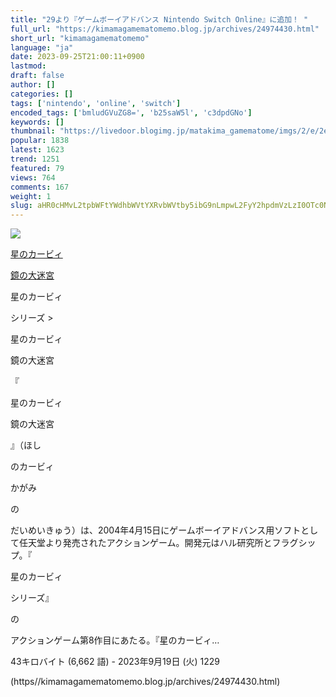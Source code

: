 ```yaml
---
title: "29より『ゲームボーイアドバンス Nintendo Switch Online』に追加！ "
full_url: "https://kimamagamematomemo.blog.jp/archives/24974430.html"
short_url: "kimamagamematomemo"
language: "ja"
date: 2023-09-25T21:00:11+0900
lastmod: 
draft: false
author: []
categories: []
tags: ['nintendo', 'online', 'switch']
encoded_tags: ['bmludGVuZG8=', 'b25saW5l', 'c3dpdGNo']
keywords: []
thumbnail: "https://livedoor.blogimg.jp/matakima_gamematome/imgs/2/e/2e1ddbac.jpg"
popular: 1838
latest: 1623
trend: 1251
featured: 79
views: 764
comments: 167
weight: 1
slug: aHR0cHMvL2tpbWFtYWdhbWVtYXRvbWVtby5ibG9nLmpwL2FyY2hpdmVzLzI0OTc0NDMwLmh0bWw=
---
```


![](https://livedoor.blogimg.jp/matakima_gamematome/imgs/2/e/2e1ddbac.jpg)

<div><a target='_blank' href='https//ja.wikipedia.org/wiki/%E6%98%9F%E3%81%AE%E3%82%AB%E3%83%BC%E3%83%93%E3%82%A3_%E9%8F%A1%E3%81%AE%E5%A4%A7%E8%BF%B7%E5%AE%AE' title='星のカービィ 鏡の大迷宮'><p>星のカービィ</p> <p>鏡の大迷宮</p></a> <p class='searchresult'><p>星のカービィ</p>シリーズ > <p>星のカービィ</p> <p>鏡の大迷宮</p> 『<p>星のカービィ</p> <p>鏡の大迷宮</p>』（ほし<p>のカービィ</p> かがみ<p>の</p>だいめいきゅう）は、2004年4月15日にゲームボーイアドバンス用ソフトとして任天堂より発売されたアクションゲーム。開発元はハル研究所とフラグシップ。『<p>星のカービィ</p>シリーズ』<p>の</p>アクションゲーム第8作目にあたる。『星のカービィ…</p> <p class='mw-search-result-data'>43キロバイト (6,662 語) - 2023年9月19日 (火) 1229</p></div>

(https//kimamagamematomemo.blog.jp/archives/24974430.html)
